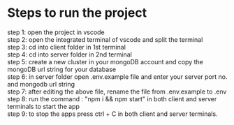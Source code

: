# Steps to run the project  
step 1: open the project in vscode  
step 2: open the integrated terminal of vscode and split the terminal  
step 3: cd into client folder in 1st terminal  
step 4: cd into server folder in 2nd terminal  
step 5: create a new cluster in your mongoDB account and copy the mongoDB url string for your database  
step 6: in server folder open .env.example file and enter your server port no. and mongodb url string   
step 7: after editing the above file, rename the file from .env.example to .env  
step 8: run the command : "npm i && npm start" in both client and server terminals to start the app  
step 9: to stop the apps press ctrl + C in both client and server terminals.  

